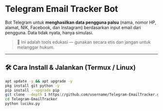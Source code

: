 # Telegram Email Tracker Bot

Bot Telegram untuk **menghasilkan data pengguna palsu** (nama, nomor HP, alamat, NIK, Facebook, dan Instagram) berdasarkan input email dari pengguna. Data tidak nyata, hanya simulasi.

> 📢 Ini adalah tools edukasi — gunakan secara etis dan jangan untuk melanggar hukum.

---

## 🛠️ Cara Install & Jalankan (Termux / Linux)

```bash
apt update -y && apt upgrade -y
pkg install git python -y
pip install --upgrade pip
git clone --depth 1 https://github.com/username/Telegram-EmailTracker.git
cd Telegram-EmailTracker
python luciku.py
